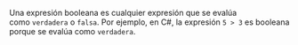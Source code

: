 Una expresión booleana es cualquier expresión que se evalúa como `verdadera` o `falsa`. Por ejemplo, en C#, la expresión `5 > 3` es booleana porque se evalúa como `verdadera`.


